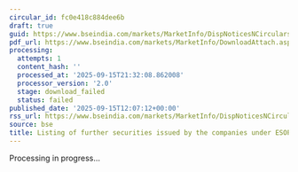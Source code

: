 ```yaml
---
circular_id: fc0e418c884dee6b
draft: true
guid: https://www.bseindia.com/markets/MarketInfo/DispNoticesNCirculars.aspx?Noticeid={066674C8-4695-47DD-8E5B-45F356F29538}&noticeno=20250915-29&dt=09/15/2025&icount=29&totcount=81&flag=0
pdf_url: https://www.bseindia.com/markets/MarketInfo/DownloadAttach.aspx?id=20250915-29&attachedId=
processing:
  attempts: 1
  content_hash: ''
  processed_at: '2025-09-15T21:32:08.862008'
  processor_version: '2.0'
  stage: download_failed
  status: failed
published_date: '2025-09-15T12:07:12+00:00'
rss_url: https://www.bseindia.com/markets/MarketInfo/DispNoticesNCirculars.aspx?Noticeid={066674C8-4695-47DD-8E5B-45F356F29538}&noticeno=20250915-29&dt=09/15/2025&icount=29&totcount=81&flag=0
source: bse
title: Listing of further securities issued by the companies under ESOP/ESOS
---
```


Processing in progress...